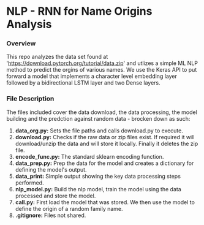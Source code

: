 # NLP - RNN for Name Origins Analysis

### Overview
This repo analyzes the data set found at 'https://download.pytorch.org/tutorial/data.zip' and utlizes a simple ML NLP method to predict the orgins of various names. We use the Keras API to put forward a model that implements a character level embedding layer followed by a bidirectional LSTM layer and two Dense layers. 

### File Description
The files included cover the data download, the data processing, the model building and the predction against random data - brocken down as such:

  1. **data_org.py:**       Sets the file paths and calls download.py to execute.
  2. **download.py:**       Checks if the raw data or zip files exist. If required it will download/unzip the data and will store it locally. Finally it deletes the zip file.
  3. **encode_func.py:**    The standard sklearn encoding function.
  4. **data_prep.py:**      Prep the data for the model and creates a dictionary for defining the model's output.
  5. **data_print:**        Simple output showing the key data processing steps performed.
  6. **nlp_model.py:**      Build the nlp model, train the model using the data processed and store the model.
  7. **call.py:**           First load the model that was stored. We then use the model to define the origin of a random family name.
  8. **.gitignore:**        Files not shared.
  
